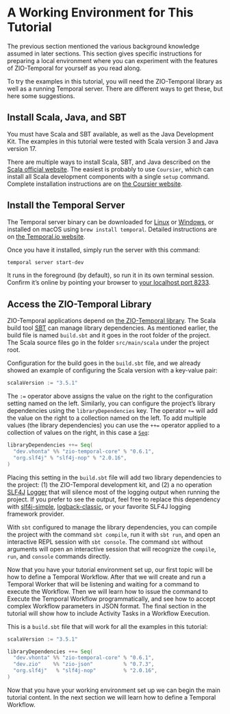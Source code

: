 # A Working Environment for This Tutorial

The previous section mentioned the various background knowledge assumed in later sections.  This section gives specific instructions for preparing a local environment where you can experiment with the features of ZIO-Temporal for yourself as you read along.

To try the examples in this tutorial, you will need the ZIO-Temporal library as well as a running Temporal server.  There are different ways to get these, but here some suggestions.

## Install Scala, Java, and SBT

You must have Scala and SBT available, as well as the Java Development Kit.  The examples in this tutorial were tested with Scala version 3 and Java version 17.

There are multiple ways to install Scala, SBT, and Java described on the [Scala official website](https://scala-lang.org/download/).  The easiest is probably to use `Coursier`, which can install all Scala development components with a single `setup` command.  Complete installation instructions are on  [the Coursier website](https://get-coursier.io/docs/cli-installation).

## Install the Temporal Server

The Temporal server binary can be downloaded for [Linux](https://temporal.download/cli/archive/latest?platform=linux&arch=arm64) or [Windows](https://temporal.download/cli/archive/latest?platform=windows&arch=amd64), or installed on macOS using `brew install temporal`.  Detailed instructions are on [the Temporal.io website](https://learn.temporal.io/getting_started/java/dev_environment).

Once you have it installed, simply run the server with this command:

```bash
temporal server start-dev
```

It runs in the foreground (by default), so run it in its own terminal session.
Confirm it’s online by pointing your browser to [your localhost port 8233](http://localhost:8233/).

## Access the ZIO-Temporal Library

ZIO-Temporal applications depend on [the ZIO-Temporal library](https://zio.dev/ecosystem/community/zio-temporal/).  The Scala build tool [SBT](https://www.scala-sbt.org/) can manage library dependencies.  As mentioned earlier, the build file is named `build.sbt` and it goes in the root folder of the project.  The Scala source files go in the folder `src/main/scala` under the project root.

Configuration for the build goes in the `build.sbt` file, and we already showed an example of configuring the Scala version with a key-value pair:

```scala
scalaVersion := "3.5.1"
```

The `:=` operator above assigns the value on the right to the configuration setting named on the left.  Similarly, you can configure the project’s library dependencies using the `libraryDependencies` key.  The operator `+=` will add the value on the right to a collection named on the left.  To add multiple values (the library dependencies) you can use the `++=` operator applied to a collection of values on the right, in this case a [`Seq`](https://www.scala-lang.org/api/current/scala/collection/immutable/Seq$.html):

```scala
libraryDependencies ++= Seq(
  "dev.vhonta" %% "zio-temporal-core" % "0.6.1",
  "org.slf4j" % "slf4j-nop" % "2.0.16",
)
```

Placing this setting in the `build.sbt` file will add two library dependencies to the project: (1) the ZIO-Temporal development kit, and (2) a no operation [SLF4J](https://www.slf4j.org/manual.html) [Logger](https://www.slf4j.org/apidocs/org/slf4j/Logger.html) that will silence most of the logging output when running the project.  If you prefer to see the output, feel free to replace this dependency with [slf4j-simple](https://mvnrepository.com/artifact/org.slf4j/slf4j-simple), [logback-classic](https://mvnrepository.com/artifact/ch.qos.logback/logback-classic), or your favorite SLF4J logging framework provider.

With `sbt` configured to manage the library dependencies, you can compile the project with the command `sbt compile`, run it with `sbt run`, and open an interactive REPL session with `sbt console`.  The command `sbt` without arguments will open an interactive session that will recognize the `compile`, `run`, and `console` commands directly.

Now that you have your tutorial environment set up, our first topic will be how to define a Temporal Workflow.  After that we will create and run a Temporal Worker that will be listening and waiting for a command to execute the Workflow.  Then we will learn how to issue the command to Execute the Temporal Workflow programmatically, and see how to accept complex Workflow parameters in JSON format.  The final section in the tutorial will show how to include Activity Tasks in a Workflow Execution.

This is a `build.sbt` file that will work for all the examples in this tutorial:

```scala title="build.sbt"
scalaVersion := "3.5.1"

libraryDependencies ++= Seq(
  "dev.vhonta" %% "zio-temporal-core" % "0.6.1",
  "dev.zio"    %% "zio-json"          % "0.7.3",
  "org.slf4j"   % "slf4j-nop"         % "2.0.16",
)
```

Now that you have your working environment set up we can begin the main tutorial content.  In the next section we will learn how to define a Temporal Workflow.
